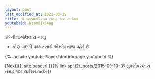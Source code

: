 ```yaml
---
layout: post
last_modified_at: 2021-03-29
title: ૐ બ્રાહ્મણપ્રિયાય નમહ ૧૦૮ ટાઈમ્સ
youtubeId: Nzom0I454ag
---
```

 
 
 ૐ નીલાંઓઉલાયે નમહ  
 
 -  કોણ વાદળી પથ્થર સાથે એમ્બેડ તાજ પહેરે છે 
 
  
 
  
 
 
 
 
 
 


{% include youtubePlayer.html id=page.youtubeId %}
 
[Next]({{ site.baseurl }}{% link  split2/_posts/2015-09-10-ૐ સુવર્ણાવરણાય નમહ ૧૦૮ ટાઈમ્સ.md%})
 
